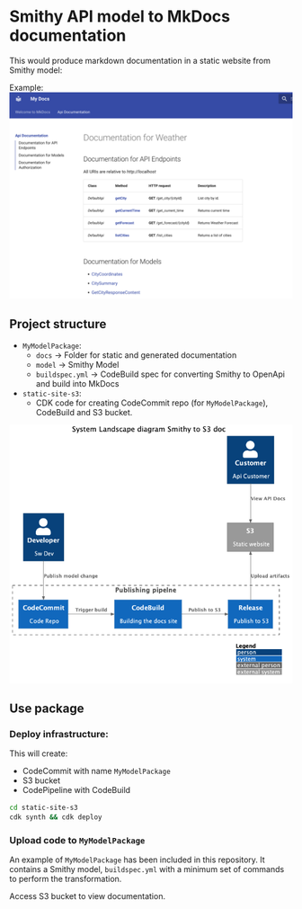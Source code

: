 # Smithy API model to MkDocs documentation
This would produce markdown documentation in a static website from Smithy model:

Example:
![](./out/docs.png)

## Project structure
* `MyModelPackage`:
  * `docs` -> Folder for static and generated documentation
  * `model` -> Smithy Model
  * `buildspec.yml` -> CodeBuild spec for converting Smithy to OpenApi and build into MkDocs
* `static-site-s3`:
  * CDK code for creating CodeCommit repo (for `MyModelPackage`), CodeBuild and S3 bucket.

![](./out/diagrams/system-context/system-context.png)

## Use package

### Deploy infrastructure:

This will create:
* CodeCommit with name `MyModelPackage`
* S3 bucket
* CodePipeline with CodeBuild

```sh
cd static-site-s3
cdk synth && cdk deploy
```

### Upload code to `MyModelPackage`

An example of `MyModelPackage` has been included in this repository.
It contains a Smithy model, `buildspec.yml` with a minimum set of commands to perform the transformation.


Access S3 bucket to view documentation.
